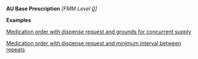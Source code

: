 **AU Base Prescription** *[FMM Level [0](http://build.fhir.org/versions.html#maturity)]*

**Examples**

[Medication order with dispense request and grounds for concurrent supply](MedicationRequest-medicationrequest-example1.html)

[Medication order with dispense request and minimum interval between repeats](MedicationRequest-medicationrequest-example0.html)
